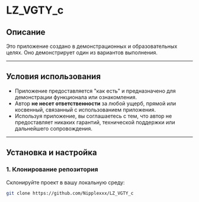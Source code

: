 # LZ_VGTY_c

## Описание
Это приложение создано в демонстрационных и образовательных целях. Оно демонстрирует один из вариантов выполнения. 

---

## Условия использования
- Приложение предоставляется "как есть" и предназначено для демонстрации функционала или ознакомления.
- Автор **не несет ответственности** за любой ущерб, прямой или косвенный, связанный с использованием приложения.
- Используя приложение, вы соглашаетесь с тем, что автор не предоставляет никаких гарантий, технической поддержки или дальнейшего сопровождения.

---

## Установка и настройка

### 1. Клонирование репозитория
Склонируйте проект в вашу локальную среду:
```bash
git clone https://github.com/Nipplexxx/LZ_VGTY_c
